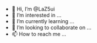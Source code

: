 - 👋 Hi, I’m @LaZ5ui
- 👀 I’m interested in ...
- 🌱 I’m currently learning ...
- 💞️ I’m looking to collaborate on ...
- 📫 How to reach me ...

<!---
LaZ5ui/LaZ5ui is a ✨ special ✨ repository because its `README.md` (this file) appears on your GitHub profile.
You can click the Preview link to take a look at your changes.
--->
